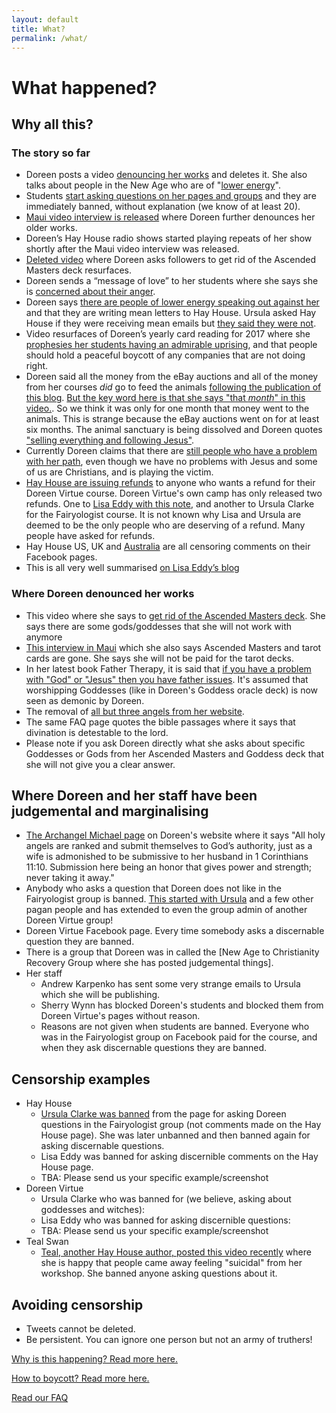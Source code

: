 ```yaml
---
layout: default
title: What?
permalink: /what/
---
```


# What happened?
## Why all this?

### The story so far
  * Doreen posts a video [denouncing her works](https://www.youtube.com/watch?v=SSzoATQ-dyo&feature=youtu.be&t=626
) and deletes it. She also talks about people in the New Age who are of "[lower energy](https://youtu.be/SSzoATQ-dyo?t=1410)".
  * Students [start asking questions on her pages and groups](thecelticfairy.com/2017/09/06/an-open-letter-to-doreen-virtue/) and they are immediately banned, without explanation (we know of at least 20).
  * [Maui video interview is released](https://www.youtube.com/watch?v=SSzoATQ-dyo&feature=youtu.be&t=626) where Doreen further denounces her older works.
  * Doreen’s Hay House radio shows started playing repeats of her show shortly after the Maui video interview was released.
  * [Deleted video](https://www.youtube.com/watch?v=SSzoATQ-dyo) where Doreen asks followers to get rid of the Ascended Masters deck resurfaces.
  * Doreen sends a “message of love” to her students where she says she is [concerned about their anger](https://youtu.be/jPFPfu_xCtw?t=496).
  * Doreen says [there are people of lower energy speaking out against her](https://www.youtube.com/watch?v=O1cKNAFw4nk&feature=youtu.be&t=760) and that they are writing mean letters to Hay House. Ursula asked Hay House if they were receiving mean emails but [they said they were not](https://twitter.com/tangentfairy/status/910089548809547776).
  * Video resurfaces of Doreen’s yearly card reading for 2017 where she [prophesies her students having an admirable uprising](https://youtu.be/ohbUOIH1MHk?t=511), and that people should hold a peaceful boycott of any companies that are not doing right.
  * Doreen said all the money from the eBay auctions and all of the money from her courses _did_ go to feed the animals [following the publication of this blog](http://www.thecelticfairy.com/2017/09/17/doreen-virtues-dream/). [But the key word here is that she says "that _month_" in this video.](https://www.youtube.com/watch?v=REYElIRhZpk&feature=youtu.be&t=1766). So we think it was only for one month that money went to the animals. This is strange because the eBay auctions went on for at least six months. The animal sanctuary is being dissolved and Doreen quotes ["selling everything and following Jesus"](https://www.youtube.com/watch?v=O1cKNAFw4nk&feature=youtu.be&t=755).
  * Currently Doreen claims that there are [still people who have a problem with her path](https://www.facebook.com/DoreenVirtue444/videos/1759766487397988/), even though we have no problems with Jesus and some of us are Christians, and is playing the victim.
  * [Hay House are issuing refunds](http://angelorum.co/uncategorized/how-to-get-a-refund-for-your-doreen-virtue-course/) to anyone who wants a refund for their Doreen Virtue course. Doreen Virtue's own camp has only released two refunds. One to [Lisa Eddy with this note](https://twitter.com/LisaFrideborg/status/911986113413251072), and another to Ursula Clarke for the Fairyologist course. It is not known why Lisa and Ursula are deemed to be the only people who are deserving of a refund. Many people have asked for refunds.
  * Hay House US, UK and [Australia](https://www.facebook.com/HayHouseAust/videos/10154989614760308/?comment_id=10154997143130308&comment_tracking=%7B%22tn%22%3A%22R0%22%7D) are all censoring comments on their Facebook pages.
  * This is all very well summarised [on Lisa Eddy’s blog](http://angelorum.co/uncategorized/truth-doreen-virtues-conversion/)

### Where Doreen denounced her works
  * This video where she says to [get rid of the Ascended Masters deck](https://www.youtube.com/watch?v=SSzoATQ-dyo&feature=youtu.be&t=626). She says there are some gods/goddesses that she will not work with anymore
  * [This interview in Maui](https://youtu.be/0e8QYAWgJMo?t=733) which she also says Ascended Masters and tarot cards are gone. She says she will not be paid for the tarot decks.
  * In her latest book Father Therapy, it is said that [if you have a problem with "God" or "Jesus" then you have father issues](http://www.go.hayhouse.com/fathertherapy). It's assumed that worshipping Goddesses (like in Doreen's Goddess oracle deck) is now seen as demonic by Doreen.
  * The removal of [all but three angels from her website](https://www.angeltherapy.com/faq).
  * The same FAQ page quotes the bible passages where it says that divination is detestable to the lord.
  * Please note if you ask Doreen directly what she asks about specific Goddesses or Gods from her Ascended Masters and Goddess deck that she will not give you a clear answer.
    
## Where Doreen and her staff have been judgemental and marginalising
  * [The Archangel Michael page](https://www.angeltherapy.com/archangel-michael) on Doreen's website where it says "All holy angels are ranked and submit themselves to God’s authority, just as a wife is admonished to be submissive to her husband in 1 Corinthians 11:10. Submission here being an honor that gives power and strength; never taking it away."
  * Anybody who asks a question that Doreen does not like in the Fairyologist group is banned. [This started with Ursula](http://www.thecelticfairy.com/2017/09/06/an-open-letter-to-doreen-virtue/) and a few other pagan people and has extended to even the group admin of another Doreen Virtue group!
  * Doreen Virtue Facebook page. Every time somebody asks a discernable question they are banned.
  * There is a group that Doreen was in called the [New Age to Christianity Recovery Group where she has posted judgemental things].
  * Her staff
      * Andrew Karpenko has sent some very strange emails to Ursula which she will be publishing.
      * Sherry Wynn has blocked Doreen's students and blocked them from Doreen Virtue's pages without reason.
      * Reasons are not given when students are banned. Everyone who was in the Fairyologist group on Facebook paid for the course, and when they ask discernable questions they are banned.
      
## Censorship examples
  * Hay House
      * [Ursula Clarke was banned](http://www.thecelticfairy.com/2017/09/06/an-open-letter-to-doreen-virtue/) from the page for asking Doreen questions in the Fairyologist group (not comments made on the Hay House page). She was later unbanned and then banned again for asking discernable questions.
      * Lisa Eddy was banned for asking discernible comments on the Hay House page.
      * TBA: Please send us your specific example/screenshot
  * Doreen Virtue
      * Ursula Clarke who was banned for (we believe, asking about goddesses and witches):
      * Lisa Eddy who was banned for asking discernible questions:
      * TBA: Please send us your specific example/screenshot
  * Teal Swan
      * [Teal, another Hay House author, posted this video recently](https://www.instagram.com/p/BaUO7-WgT4D/?hl=en&taken-by=tealspiritualcatalyst) where she is happy that people came away feeling "suicidal" from her workshop. She banned anyone asking questions about it.

## Avoiding censorship
  * Tweets cannot be deleted.
  * Be persistent. You can ignore one person but not an army of truthers!

[Why is this happening? Read more here.](https://hayhouseboycott.github.io/why/)

[How to boycott? Read more here.](https://hayhouseboycott.github.io/howto/)

[Read our FAQ](https://hayhouseboycott.github.io/faq/)
